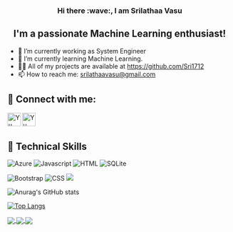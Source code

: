 <h3 align="center"> Hi there :wave:, I am Srilathaa Vasu </h3>

<h2 align="center">
I'm a passionate Machine Learning enthusiast!
</h2> 

- 🔭 I’m currently working as System Engineer
- 🌱 I’m currently learning Machine Learning.
- :woman_technologist: All of my projects are available at https://github.com/Sri1712
- 📫 How to reach me: srilathaavasu@gmail.com


## 🤝 Connect with me:

<a href="https://www.linkedin.com/in/srilathaa-vasu/"><img align="left" src="https://raw.githubusercontent.com/yushi1007/yushi1007/main/images/linkedin.svg" alt="Yu Shi | LinkedIn" width="30px"/></a>
<a href="https://www.instagram.com/srilathaa_vasu/"><img align="left" src="https://raw.githubusercontent.com/yushi1007/yushi1007/main/images/instagram.svg" alt="Yu Shi | Instagram" width="30px"/></a>

<br> </br>

## 💼 Technical Skills

![Azure](https://img.shields.io/badge/azure-%230072C6.svg?style=for-the-badge&logo=microsoftazure&logoColor=white)
![Javascript](https://img.shields.io/badge/Code-JavaScript-informational?style=flat&logo=JavaScript&color=F7DF1E)
![HTML](https://img.shields.io/badge/Code-HTML5-informational?style=flat&logo=HTML5&color=E34F26)
![SQLite](https://img.shields.io/badge/Code-SQLite-informational?style=flat&logo=SQLite&color=003B57)

![Bootstrap](https://img.shields.io/badge/Style-Bootstrap-informational?style=flat&logo=Bootstrap&color=7952B3)
![CSS](https://img.shields.io/badge/Style-CSS3-informational?style=flat&logo=CSS3&color=1572B6)
![](https://img.shields.io/badge/Style-styled--components-informational?style=flat&logo=styled-components&color=DB7093)

![Anurag's GitHub stats](https://github-readme-stats.vercel.app/api?username=Sri1712&show_icons=true&theme=radical)

[![Top Langs](https://github-readme-stats.vercel.app/api/top-langs/?username=Sri1712)](https://github.com/anuraghazra/github-readme-stats)

<a href="https://github.com/Sri1712/Curry-Box">
  <img align="center" src="https://github-readme-stats.vercel.app/api/pin/?username=Sri1712&repo=Curry-Box&theme=radical" />
</a>

<a href="https://github.com/Sri1712/Burger-Truck">
  <img align="center" src="https://github-readme-stats.vercel.app/api/pin/?username=Sri1712&repo=Burger-Truck&theme=radical" />
</a>


<a href="https://github.com/Sri1712/Maths_Tutorials_Web">
  <img align="center" src="https://github-readme-stats.vercel.app/api/pin/?username=Sri1712&repo=Maths_Tutorials_Web&theme=radical" />
</a>
